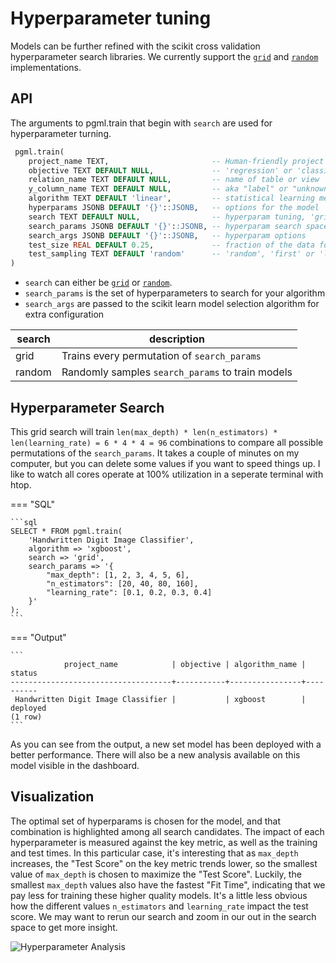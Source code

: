 # Hyperparameter tuning

Models can be further refined with the scikit cross validation hyperparameter search libraries. We currently support the [`grid`](https://scikit-learn.org/stable/modules/generated/sklearn.model_selection.GridSearchCV.html) and [`random`](https://scikit-learn.org/stable/modules/generated/sklearn.model_selection.RandomizedSearchCV.html) implementations.

## API
The arguments to pgml.train that begin with `search` are used for hyperparameter turning. 

```sql linenums="1" title="pgml.train" hl_lines="8-10"
 pgml.train(
	project_name TEXT,                       -- Human-friendly project name
	objective TEXT DEFAULT NULL,             -- 'regression' or 'classification'
	relation_name TEXT DEFAULT NULL,         -- name of table or view
	y_column_name TEXT DEFAULT NULL,         -- aka "label" or "unknown" or "target"
	algorithm TEXT DEFAULT 'linear',         -- statistical learning method
	hyperparams JSONB DEFAULT '{}'::JSONB,   -- options for the model
	search TEXT DEFAULT NULL,                -- hyperparam tuning, 'grid' or 'random'
	search_params JSONB DEFAULT '{}'::JSONB, -- hyperparam search space
	search_args JSONB DEFAULT '{}'::JSONB,   -- hyperparam options
	test_size REAL DEFAULT 0.25,             -- fraction of the data for the test set
	test_sampling TEXT DEFAULT 'random'      -- 'random', 'first' or 'last'  
)
```

- `search` can either be [`grid`](https://scikit-learn.org/stable/modules/generated/sklearn.model_selection.GridSearchCV.html) or [`random`](https://scikit-learn.org/stable/modules/generated/sklearn.model_selection.RandomizedSearchCV.html).
- `search_params` is the set of hyperparameters to search for your algorithm
- `search_args` are passed to the scikit learn model selection algorithm for extra configuration

search | description
--- | ---
grid | Trains every permutation of `search_params`
random | Randomly samples `search_params` to train models

## Hyperparameter Search
This grid search will train `len(max_depth) * len(n_estimators) * len(learning_rate) = 6 * 4 * 4 = 96` combinations to compare all possible permutations of the `search_params`. It takes a couple of minutes on my computer, but you can delete some values if you want to speed things up. I like to watch all cores operate at 100% utilization in a seperate terminal with htop.

=== "SQL"

    ```sql
    SELECT * FROM pgml.train(
        'Handwritten Digit Image Classifier', 
        algorithm => 'xgboost', 
        search => 'grid', 
        search_params => '{
            "max_depth": [1, 2, 3, 4, 5, 6], 
            "n_estimators": [20, 40, 80, 160],
            "learning_rate": [0.1, 0.2, 0.3, 0.4]
        }'
    );
    ```

=== "Output"

    ```
                project_name            | objective | algorithm_name |  status
    ------------------------------------+-----------+----------------+----------
     Handwritten Digit Image Classifier |           | xgboost        | deployed
    (1 row)
    ```

As you can see from the output, a new set model has been deployed with a better performance. There will also be a new analysis available on this model visible in the dashboard.

## Visualization

The optimal set of hyperparams is chosen for the model, and that combination is highlighted among all search candidates. The impact of each hyperparameter is measured against the key metric, as well as the training and test times. In this particular case, it's interesting that as `max_depth` increases, the "Test Score" on the key metric trends lower, so the smallest value of `max_depth` is chosen to maximize the "Test Score". Luckily, the smallest `max_depth` values also have the fastest "Fit Time", indicating that we pay less for training these higher quality models. It's a little less obvious how the different values `n_estimators` and `learning_rate` impact the test score. We may want to rerun our search and zoom in our out in the search space to get more insight.

![Hyperparameter Analysis](/images/hyperparams.png) 
